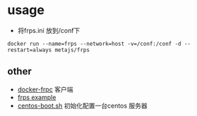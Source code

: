 # usage

- 将frps.ini 放到/conf下
```
docker run --name=frps --network=host -v=/conf:/conf -d --restart=always metajs/frps
```

## other
- [docker-frpc](https://github.com/broven/docker-frpc) 客户端
- [frps example](https://github.com/fatedier/frp/blob/master/conf/frpc_full.ini)
- [centos-boot.sh](https://github.com/broven/centos-boot.sh) 初始化配置一台centos 服务器